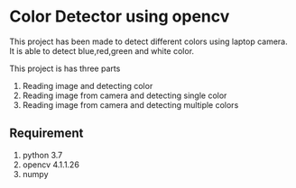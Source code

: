 # Color Detector using opencv

This project has been made to detect different colors using laptop
camera. It is able to detect blue,red,green and white color.

This project is has three parts 
1. Reading image and detecting color
2. Reading image from camera and detecting single color
3. Reading image from camera and detecting multiple colors

 

## Requirement 
1. python 3.7
2. opencv 4.1.1.26
3. numpy  

